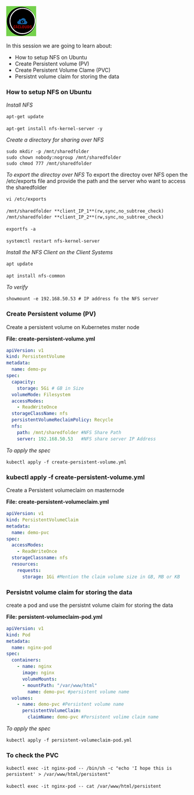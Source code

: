 <img src="../images/c4logo.png">

In this session we are going to learn about: 

- How to setup NFS on Ubuntu 
- Create Persistent volume (PV)
- Create Persistent Volume Clame (PVC)
- Persistnt volume claim for storing the data


### How to setup NFS on Ubuntu

*Install NFS*
```
apt-get update 

apt-get install nfs-kernel-server -y
```

*Create a directory for sharing over NFS*

```
sudo mkdir -p /mnt/sharedfolder 
sudo chown nobody:nogroup /mnt/sharedfolder 
sudo chmod 777 /mnt/sharedfolder
```
*To export the directoy over NFS*
To export the directoy over NFS open the /etc/exports file and provide the path and the server who want to access the sharedfolder 

```
vi /etc/exports

/mnt/sharedfolder **client_IP_1**(rw,sync,no_subtree_check) 
/mnt/sharedfolder **client_IP_2**(rw,sync,no_subtree_check)

exportfs -a

systemctl restart nfs-kernel-server
```

*Install the NFS Client on the Client Systems*

```
apt update

apt install nfs-common
```

*To verify*
```
showmount -e 192.168.50.53 # IP address fo the NFS server
```

### Create Persistent volume (PV)
Create a persistent volume on Kubernetes mster node

__File: create-persistent-volume.yml__

```yml
apiVersion: v1
kind: PersistentVolume
metadata:
  name: demo-pv
spec:
  capacity:
    storage: 5Gi # GB in Size
  volumeMode: Filesystem
  accessModes:
    - ReadWriteOnce
  storageClassName: nfs
  persistentVolumeReclaimPolicy: Recycle
  nfs:
    path: /mnt/sharedfolder #NFS Share Path
    server: 192.168.50.53   #NFS share server IP Address
```

*To apply the spec*

```
kubectl apply -f create-persistent-volume.yml
```

### kubectl apply -f create-persistent-volume.yml

Create a Persistent volumeclaim on masternode

__File: create-persistent-volumeclaim.yml__

```yml
apiVersion: v1
kind: PersistentVolumeClaim
metadata:
  name: demo-pvc
spec:
  accessModes:
    - ReadWriteOnce
  storageClassname: nfs
  resources:
    requests:
      storage: 1Gi #Mention the claim volume size in GB, MB or KB
```      

### Persistnt volume claim for storing the data

create a pod and use the persistnt volume claim for storing the data

__File: persistent-volumeclaim-pod.yml__

```yml
apiVersion: v1
kind: Pod
metadata:
  name: nginx-pod
spec:
  containers:
    - name: nginx
      image: nginx
      volumeMounts:
      - mountPath: "/var/www/html"
        name: demo-pvc #persistent volume name
  volumes:
    - name: demo-pvc #Persistent volume name
      persistentVolumeClaim:
        claimName: demo-pvc #Persistent volime claim name
```
*To apply the spec*

```
kubectl apply -f persistent-volumeclaim-pod.yml
```

### To check the PVC

```
kubectl exec -it nginx-pod -- /bin/sh -c "echo 'I hope this is persistent' > /var/www/html/persistent" 

kubectl exec -it nginx-pod -- cat /var/www/html/persistent
```

